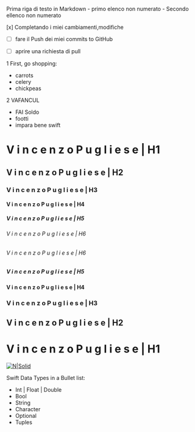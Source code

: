  Prima riga di testo in Markdown
     - primo elenco non numerato
      - Secondo ellenco non numerato
      
      
  [x] Completando i miei cambiamenti,modifiche
- [ ]  fare il Push dei miei commits to GitHub
- [ ] aprire una richiesta di pull


1 First, go shopping:

* carrots
* celery
* chickpeas


2 VAFANCUL

* FAI Soldo
* footti
* impara bene swift


# V i n c e n z o P u g l i e s e | H1
## V i n c e n z o P u g l i e s e | H2
### V i n c e n z o P u g l i e s e | H3
#### V i n c e n z o P u g l i e s e | H4
##### V i n c e n z o P u g l i e s e | H5
###### V i n c e n z o P u g l i e s e | H6
###### V i n c e n z o P u g l i e s e | H6
##### V i n c e n z o P u g l i e s e | H5
#### V i n c e n z o P u g l i e s e | H4
### V i n c e n z o P u g l i e s e | H3
## V i n c e n z o P u g l i e s e | H2
# V i n c e n z o P u g l i e s e | H1

[![N|Solid](https://i.imgur.com/YlLmqBj.png)](https://www.linkedin.com/in/alessandromendozza/)

Swift Data Types in a Bullet list:

- Int | Float | Double
- Bool
- String
- Character
- Optional
- Tuples
